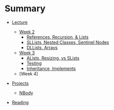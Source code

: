 # Summary

* [Lecture]()
    * [Week 2]()
        * [References, Recursion, & Lists](lecture/week2/lec3.md)
        * [SLLists, Nested Classes, Sentinel Nodes](lecture/week2/lec4.md)
        * [DLLists, Arrays](lecture/week2/lec5.md)
    * [Week 3]()
        * [ALists, Resizing, vs SLists](lecture/week3/lec6.md)
        * [Testing](lecture/week3/lec7.md)
        * [Inheritance, Implements](lecture/week3/lec8.md)
    * [Week 4]

* [Projects]()
    * [NBody]()

* [Reading]()
